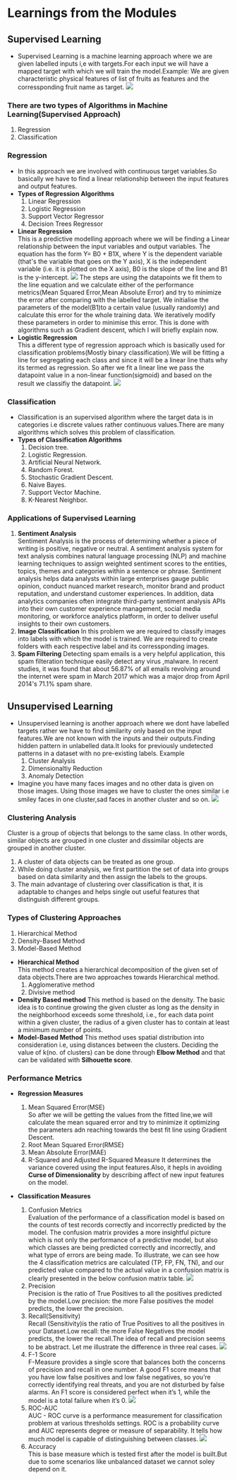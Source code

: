 # Learnings from the Modules
## Supervised Learning
* Supervised Learning is a machine learning approach where we are given labelled inputs i,e with targets.For each input we will have a mapped target with which we will train the model.Example: We are given characteristic physical features of list of fruits as features and the corressponding fruit name as target.
<img src = "fruit.png"><br>
### There are two types of Algorithms in Machine Learning(Supervised Approach)
1. Regression
2. Classification
### Regression
* In this approach we are involved with continuous target variables.So basically we have to find a linear relationship between the input features and output features.<br>
* **Types of Regression Algorithms**<br>
  1. Linear Regression<br>
  2. Logistic Regression<br>
  3. Support Vector Regressor<br>
  4. Decision Trees Regressor<br>
* **Linear Regression**<br>
  This is a predictive modelling approach where we will be finding a Linear relationship between the input variables and output variables.
  The equation has the form Y= B0 + B1X, where Y is the dependent variable (that's the variable that goes on the Y axis), X is the independent variable (i.e. it is plotted on the X axis), B0 is the slope of the line and B1 is the y-intercept.
  <img src = "linear.png">
  The steps are using the datapoints we fit them to the line equation and we calculate either of the performance metrics(Mean Squared Error,Mean Absolute Error) and try to minimize the error after comparing with the labelled target.
  We initialise the parameters of the model(B1)to a certain value (usually randomly) and calculate this error for the whole training data. We iteratively modify these parameters in order to minimise this error. This is done with algorithms such as Gradient descent, which I will briefly explain now.
* **Logistic Regression**<br>
  This a different type of regression approach which is basically used for classification problems(Mostly binary classification).We will be fitting a line for segregating each class and since it will be a linear line thats why its termed as regression.
  So after we fit a linear line we pass the datapoint value in a non-linear function(sigmoid) and based on the result we classifiy the datapoint.
  <img src = "log.png">
### Classification
* Classification is an supervised algorithm where the target data is in categories i.e discrete values rather continuous values.There are many algorithms which solves this problem of classification.
* **Types of Classification Algorithms**<br>
  1. Decision tree.<br>
  2. Logistic Regression.<br>
  3. Artificial Neural Network.<br>
  4. Random Forest.<br>
  5. Stochastic Gradient Descent.<br>
  6. Naive Bayes.<br>
  7. Support Vector Machine.<br>
  8. K-Nearest Neighbor.<br>
  
### Applications of Supervised Learning
  1. **Sentiment Analysis**<br>
  Sentiment Analysis is the process of determining whether a piece of writing is positive, negative or neutral. A sentiment analysis system for text analysis combines natural language processing (NLP) and machine learning techniques to assign weighted sentiment scores to the entities, topics, themes and categories within a sentence or phrase. Sentiment analysis helps data analysts within large enterprises gauge public opinion, conduct nuanced market research, monitor brand and product reputation, and understand customer experiences. In addition, data analytics companies often integrate third-party sentiment analysis APIs into their own customer experience management, social media monitoring, or workforce analytics platform, in order to deliver useful insights to their own customers.
  2. **Image Classification**
  In this problem we are required to classify images into labels with which the model is trained. We are required to create folders with each respective label and its corressponding images.<br>
  3. **Spam Filtering**
  Detecting spam emails is a very helpful application, this spam filteration technique easily detect any virus ,malware. In recent studies, it was found that about 56.87% of all emails revolving around the internet were spam in March 2017 which was a major drop from April 2014's 71.1% spam share.
  
  
## Unsupervised Learning 
* Unsupervised learning is another approach where we dont have labelled targets rather we have to find similarity only based on the input features.We are not known with the inputs and their outputs.Finding hidden pattern in unlabelled data.It looks for previously undetected patterns in a dataset with no pre-existing labels.
  Example
  1. Cluster Analysis
  2. Dimensionaltiy Reduction
  3. Anomaly Detection
* Imagine you have many faces images and no other data is given on those images. Using those images we have to cluster the ones similar i.e smiley faces in one cluster,sad faces in another cluster and so on.
<img src = "faces.png"><br>
### Clustering Analysis
Cluster is a group of objects that belongs to the same class. In other words, similar objects are grouped in one cluster and dissimilar objects are grouped in another cluster.
  1. A cluster of data objects can be treated as one group.
  2. While doing cluster analysis, we first partition the set of data into groups based on data similarity and then assign the labels to the groups.
  3. The main advantage of clustering over classification is that, it is adaptable to changes and helps single out useful features that distinguish different groups.

### Types of Clustering Approaches
  1. Hierarchical Method
  2. Density-Based Method
  3. Model-Based Method
* **Hierarchical Method**<br>
  This method creates a hierarchical decomposition of the given set of data objects.There are two approaches towards Hierarchical method.
  1. Agglomerative method
  2. Divisive method
* **Density Based method**<bItr>
  This method is based on the density. The basic idea is to continue growing the given cluster as long as the density in the neighborhood exceeds some threshold, i.e., for each data point within a given cluster, the radius of a given cluster has to contain at least a minimum number of points.
* **Model-Based Method**
  This method uses spatial distribution into consideration i.e, using distances between the clusters.
  Deciding the value of k(no. of clusters) can be done through **Elbow Method** and that can be validated with **Silhouette score**.
### Performance Metrics
* **Regression Measures**
  1. Mean Squared Error(MSE)<br>
    So after we will be getting the values from the fitted line,we will calculate the mean squared error and try to minimize it optimizing the parameters adn reaching towards the best fit line using Gradient Descent.
  2. Root Mean Squared Error(RMSE)
  3. Mean Absolute Error(MAE)
  4. R-Squared and Adjusted R-Squared Measure
    It determines the variance covered using the input features.Also, it hepls in avoiding **Curse of Dimensionality** by describing affect of new input features on the model.

* **Classification Measures**
  1. Confusion Metrics<br>
    Evaluation of the performance of a classification model is based on the counts of test records correctly and incorrectly predicted by the model. The confusion matrix provides a more insightful picture which is not only the performance of a predictive model, but also which classes are being predicted correctly and incorrectly, and what type of errors are being made. To illustrate, we can see how the 4 classification metrics are calculated (TP, FP, FN, TN), and our predicted value compared to the actual value in a confusion matrix is clearly presented in the below confusion matrix table.
    <img src = "conf.png"><br>
  2. Precision<br>
    Precision is the ratio of True Positives to all the positives predicted by the model.Low precision: the more False positives the model predicts, the lower the precision.
  3. Recall(Sensitivity)<br>
    Recall (Sensitivity)is the ratio of True Positives to all the positives in your Dataset.Low recall: the more False Negatives the model predicts, the lower the recall.The idea of recall and precision seems to be abstract. Let me illustrate the difference in three real cases.
  <img src = "conf1.png"><br>
  4. F-1 Score<br>
    F-Measure provides a single score that balances both the concerns of precision and recall in one number. A good F1 score means that you have low false positives and low false negatives, so you’re correctly identifying real threats, and you are not disturbed by false alarms. An F1 score is considered perfect when it’s 1, while the model is a total failure when it’s 0.
    <img src = "f1.png"><br>
  6. ROC-AUC<br>
    AUC - ROC curve is a performance measurement for classification problem at various thresholds settings. ROC is a probability curve and AUC represents degree or measure of separability. It tells how much model is capable of distinguishing between classes.
    <img src = "auc.png"><br>
  7. Accuracy<br>
    This is base measure which is tested first after the model is built.But due to some scenarios like unbalanced dataset we cannot soley depend on it.
    
    
  
  
